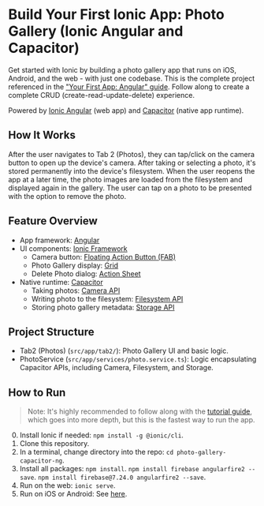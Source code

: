 # Build Your First Ionic App: Photo Gallery (Ionic Angular and Capacitor)

Get started with Ionic by building a photo gallery app that runs on iOS, Android, and the web - with just one codebase. This is the complete project referenced in the ["Your First App: Angular" guide](https://ionicframework.com/docs/angular/your-first-app). Follow along to create a complete CRUD (create-read-update-delete) experience.

Powered by [Ionic Angular](https://ionicframework.com/docs/angular/overview) (web app) and [Capacitor](https://capacitor.ionicframework.com) (native app runtime).

## How It Works

After the user navigates to Tab 2 (Photos), they can tap/click on the camera button to open up the device's camera. After taking or selecting a photo, it's stored permanently into the device's filesystem. When the user reopens the app at a later time, the photo images are loaded from the filesystem and displayed again in the gallery. The user can tap on a photo to be presented with the option to remove the photo.

## Feature Overview
* App framework: [Angular](https://angular.io)
* UI components: [Ionic Framework](https://ionicframework.com/docs/components)
  * Camera button: [Floating Action Button (FAB)](https://ionicframework.com/docs/api/fab)
  * Photo Gallery display: [Grid](https://ionicframework.com/docs/api/grid)
  * Delete Photo dialog: [Action Sheet](https://ionicframework.com/docs/api/action-sheet) 
* Native runtime: [Capacitor](https://capacitor.ionicframework.com)
  * Taking photos: [Camera API](https://capacitor.ionicframework.com/docs/apis/camera)
  * Writing photo to the filesystem: [Filesystem API](https://capacitor.ionicframework.com/docs/apis/filesystem)
  * Storing photo gallery metadata: [Storage API](https://capacitor.ionicframework.com/docs/apis/storage)

## Project Structure
* Tab2 (Photos) (`src/app/tab2/`): Photo Gallery UI and basic logic.
* PhotoService (`src/app/services/photo.service.ts`): Logic encapsulating Capacitor APIs, including Camera, Filesystem, and Storage.

## How to Run

> Note: It's highly recommended to follow along with the [tutorial guide](https://ionicframework.com/docs/angular/your-first-app), which goes into more depth, but this is the fastest way to run the app. 

0) Install Ionic if needed: `npm install -g @ionic/cli`.
1) Clone this repository.
2) In a terminal, change directory into the repo: `cd photo-gallery-capacitor-ng`.
3) Install all packages: 
`npm install`.
`npm install firebase angularfire2 --save`.
`npm install firebase@7.24.0 angularfire2 --save`.
4) Run on the web: `ionic serve`.
5) Run on iOS or Android: See [here](https://ionicframework.com/docs/building/running).
